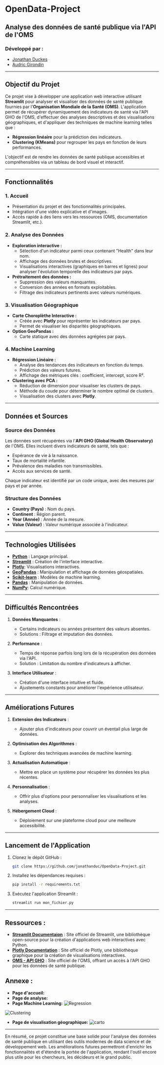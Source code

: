 # **OpenData-Project**

## **Analyse des données de santé publique via l'API de l'OMS**

### **Développé par :**
- [Jonathan Duckes](https://github.com/jonathanduc)
- [Audric Girondin](https://github.com/aaudric)

---

## **Objectif du Projet**

Ce projet vise à développer une application web interactive utilisant **Streamlit** pour analyser et visualiser des données de santé publique fournies par l'**Organisation Mondiale de la Santé (OMS)**. L'application permet de récupérer dynamiquement des indicateurs de santé via l'API GHO de l'OMS, d'effectuer des analyses descriptives et des visualisations géographiques, et d'appliquer des techniques de machine learning telles que :

- **Régression linéaire** pour la prédiction des indicateurs.
- **Clustering (KMeans)** pour regrouper les pays en fonction de leurs performances.

L'objectif est de rendre les données de santé publique accessibles et compréhensibles via un tableau de bord visuel et interactif.

---

## **Fonctionnalités**

### **1. Accueil**

- Présentation du projet et des fonctionnalités principales.
- Intégration d'une vidéo explicative et d'images.
- Accès rapide à des liens vers les ressources (OMS, documentation Streamlit, etc.).

### **2. Analyse des Données**

- **Exploration interactive :**
  - Sélection d'un indicateur parmi ceux contenant "Health" dans leur nom.
  - Affichage des données brutes et descriptives.
  - Visualisations interactives (graphiques en barres et lignes) pour analyser l'évolution temporelle des indicateurs par pays.
- **Prétraitement des données :**
  - Suppression des valeurs manquantes.
  - Conversion des années en formats exploitables.
  - Filtrage des indicateurs pertinents avec valeurs numériques.

### **3. Visualisation Géographique**

- **Carte Choroplèthe Interactive :**
  - Créée avec **Plotly** pour représenter les indicateurs par pays.
  - Permet de visualiser les disparités géographiques.
- **Option GeoPandas :**
  - Carte statique avec des données agrégées par pays.

### **4. Machine Learning**

- **Régression Linéaire :**
  - Analyse des tendances des indicateurs en fonction du temps.
  - Prédiction des valeurs futures.
  - Affichage des métriques clés : coefficient, intercept, score R².
- **Clustering avec PCA :**
  - Réduction de dimension pour visualiser les clusters de pays.
  - Méthode du coude pour déterminer le nombre optimal de clusters.
  - Visualisation des clusters avec **Plotly**.

---

## **Données et Sources**

### **Source des Données**

Les données sont récupérées via l'**API GHO (Global Health Observatory)** de l'OMS. Elles incluent divers indicateurs de santé, tels que :

- Espérance de vie à la naissance.
- Taux de mortalité infantile.
- Prévalence des maladies non transmissibles.
- Accès aux services de santé.

Chaque indicateur est identifié par un code unique, avec des mesures par pays et par année.

### **Structure des Données**

- **Country (Pays)** : Nom du pays.
- **Continent** : Région parent.
- **Year (Année)** : Année de la mesure.
- **Value (Valeur)** : Valeur numérique associée à l'indicateur.

---

## **Technologies Utilisées**

- **[Python](https://www.python.org)** : Langage principal.
- **[Streamlit](https://streamlit.io/)** : Création de l'interface interactive.
- **[Plotly](https://plotly.com/)**: Visualisations interactives.
- **[GeoPandas](https://geopandas.org/)** : Manipulation et affichage de données géospatiales.
- **[Scikit-learn](https://scikit-learn.org/)**  : Modèles de machine learning.
- **[Pandas](https://pandas.pydata.org/)** : Manipulation de données.
- **[NumPy](https://numpy.org/)**: Calcul numérique.

---

## **Difficultés Rencontrées**

1. **Données Manquantes** :
   - Certains indicateurs ou années présentent des valeurs absentes.
   - Solutions : Filtrage et imputation des données.

2. **Performance** :
   - Temps de réponse parfois long lors de la récupération des données via l'API.
   - Solution : Limitation du nombre d'indicateurs à afficher.

3. **Interface Utilisateur** :
   - Création d'une interface intuitive et fluide.
   - Ajustements constants pour améliorer l'expérience utilisateur.

---

## **Améliorations Futures**

1. **Extension des Indicateurs** :
   - Ajouter plus d'indicateurs pour couvrir un éventail plus large de données.

2. **Optimisation des Algorithmes** :
   - Explorer des techniques avancées de machine learning.

3. **Actualisation Automatique** :
   - Mettre en place un système pour récupérer les données les plus récentes.

4. **Personnalisation** :
   - Offrir plus d'options pour personnaliser les visualisations et les analyses.

5. **Hébergement Cloud** :
   - Déploiement sur une plateforme cloud pour une meilleure accessibilité.

---

## **Lancement de l'Application**

1. Clonez le dépôt GitHub :
   ```bash
   git clone https://github.com/jonathanduc/OpenData-Project.git
    ```
2. Installez les dépendances requises :

    ```bash
    pip install -r requirements.txt
    ```

3. Exécutez l'application Streamlit :
   ```bash
   streamlit run mon_fichier.py
   ```
---
## **Ressources** :

- **[Streamlit Documentaion](https://streamlit.io/)** : Site officiel de Streamlit, une bibliothèque open-source pour la création d'applications web interactives avec Python.
- **[Plotly Documentation](https://plotly.com/)** : Site officiel de Plotly, une bibliothèque graphique pour la création de visualisations interactives.
- **[OMS - API GHO](https://www.who.int/data/gho)** : Site officiel de l'OMS, offrant un accès à l'API GHO pour les données de santé publique.


## **Annexe** : 
- **Page d'accueil:**
- **Page de analyse:**
- **Page Machine Learning:**
![Regression](image/regression.png)

![Clustering](image/clustering.png)
- **Page de visualisation géographique:**
![carto](image/carto.png)


---
En résumé, ce projet constitue une base solide pour l'analyse des données de santé publique en utilisant des outils modernes de data science et de développement web. Les améliorations futures permettront d'enrichir les fonctionnalités et d'étendre la portée de l'application, rendant l'outil encore plus utile pour les chercheurs, les décideurs et le grand public.
